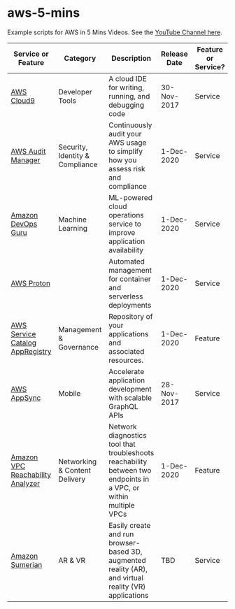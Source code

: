 # aws-5-mins
Example scripts for AWS in 5 Mins Videos. See the [YouTube Channel here](https://www.youtube.com/channel/UCT2APKG-FGwdZU3TNtJWZPw).

Service or Feature | Category | Description | Release Date | Feature or Service? | 5 Min Video
---------- | ------------ | ------------ | ---------- | ------------ | ------------
[AWS Cloud9](https://aws.amazon.com/cloud9/) | Developer Tools | A cloud IDE for writing, running, and debugging code | 30-Nov-2017 | Service | [2-Feb-2021](https://youtu.be/ZTPgkD7_0Mk)
[AWS Audit Manager](https://aws.amazon.com/audit-manager/) | Security, Identity & Compliance | Continuously audit your AWS usage to simplify how you assess risk and compliance | 1-Dec-2020 | Service | 4-Feb-2021
[Amazon DevOps Guru](https://aws.amazon.com/devops-guru/) | Machine Learning | ML-powered cloud operations service to improve application availability | 1-Dec-2020 | Service | 9-Feb-2021
[AWS Proton](https://aws.amazon.com/proton/) |  | Automated management for container and serverless deployments | 1-Dec-2020 | Service | 11-Feb-2021
[AWS Service Catalog AppRegistry](https://aws.amazon.com/blogs/mt/increase-application-visibility-governance-using-aws-service-catalog-appregistry/) | Management & Governance | Repository of your applications and associated resources. | 1-Dec-2020 | Feature | 16-Feb-2021
[AWS AppSync](https://aws.amazon.com/appsync/) | Mobile | Accelerate application development with scalable GraphQL APIs | 28-Nov-2017 | Service | 18-Feb-2021
[Amazon VPC Reachability Analyzer](https://aws.amazon.com/blogs/aws/new-vpc-insights-analyzes-reachability-and-visibility-in-vpcs/) | Networking & Content Delivery | Network diagnostics tool that troubleshoots reachability between two endpoints in a VPC, or within multiple VPCs | 1-Dec-2020 | Feature | 23-Feb-2021
[Amazon Sumerian](https://aws.amazon.com/sumerian/) | AR & VR | Easily create and run browser-based 3D, augmented reality (AR), and virtual reality (VR) applications | TBD | Service | 25-Feb-2021







